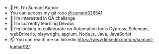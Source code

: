 - 👋 Hi, I’m Sumant Kumar
- You can access my git repo [@sumant326541](https://github.com/sumant326541)
- 👀 I’m interested in QA challange
- 🌱 I’m currently learning Devops
- 💞️ I’m looking to collaborate on Automation tools Cypress, Selenium, webDriverIo, playwright, appium, Node.js, Java, JavaScript
- 📫 You can reach me on linkedin https://www.linkedin.com/in/sumant-kumar92/

<!---
sumant326541/sumant326541 is a ✨ special ✨ repository because its `README.md` (this file) appears on your GitHub profile.
You can click the Preview link to take a look at your changes.
--->
